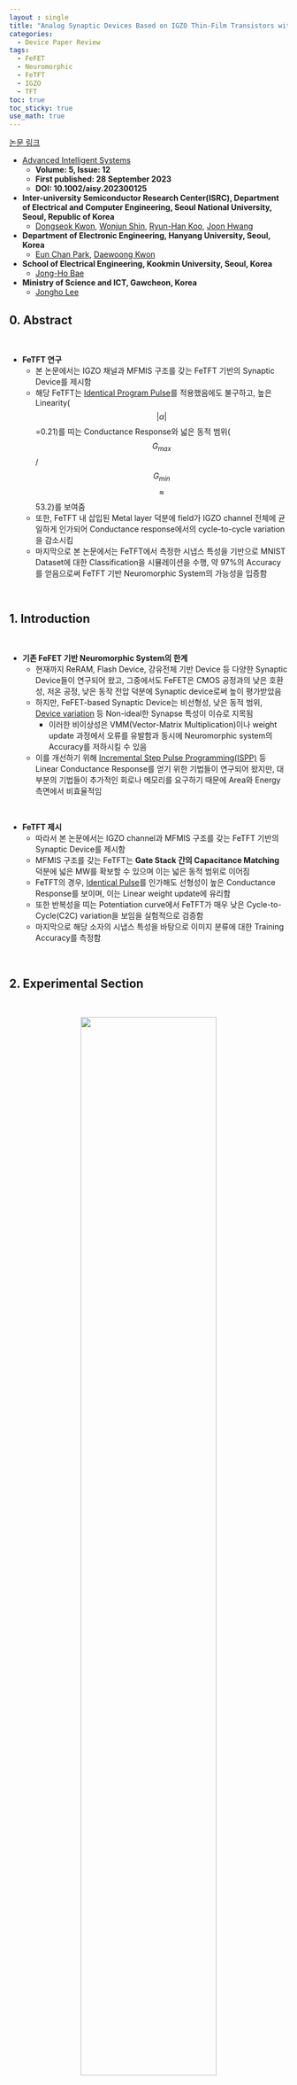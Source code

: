 ```yaml
---
layout : single
title: "Analog Synaptic Devices Based on IGZO Thin-Film Transistors with a Metal–Ferroelectric–Metal–Insulator–Semiconductor Structure for High-Performance Neuromorphic Systems"   
categories: 
  - Device Paper Review
tags:
  - FeFET  
  - Neuromorphic       
  - FeTFT   
  - IGZO    
  - TFT   
toc: true
toc_sticky: true
use_math: true
---
```



[논문 링크](https://advanced.onlinelibrary.wiley.com/doi/full/10.1002/aisy.202300125)         

- [Advanced Intelligent Systems](https://advanced.onlinelibrary.wiley.com/journal/26404567)
  - **Volume: 5, Issue: 12**   
  - **First published: 28 September 2023**   
  - **DOI: 10.1002/aisy.202300125**     
- **Inter-university Semiconductor Research Center(ISRC), Department of Electrical and Computer Engineering, Seoul National University, Seoul, Republic of Korea**      
  - [Dongseok Kwon](https://ieeexplore.ieee.org/author/37089216638), [Wonjun Shin](https://ieeexplore.ieee.org/author/37086992826), [Ryun-Han Koo](https://ieeexplore.ieee.org/author/37089391606), [Joon Hwang](https://ieeexplore.ieee.org/author/37088877534)   
- **Department of Electronic Engineering, Hanyang University, Seoul, Korea**      
  - [Eun Chan Park](https://ieeexplore.ieee.org/author/605152447968478), [Daewoong Kwon](https://ieeexplore.ieee.org/author/37402105900)   
- **School of Electrical Engineering, Kookmin University, Seoul, Korea**   
  - [Jong-Ho Bae](https://ieeexplore.ieee.org/author/37960975600)  
- **Ministry of Science and ICT, Gawcheon, Korea**   
  - [Jongho Lee](https://ieeexplore.ieee.org/author/37085367913)   


## 0. Abstract    

&nbsp;

- **FeTFT 연구**   
  - 본 논문에서는 IGZO 채널과 MFMIS 구조를 갖는 FeTFT 기반의 Synaptic Device를 제시함   
  - 해당 FeTFT는 [Identical Program Pulse](https://miniharu22.github.io/device%20paper%20review/neuro0/#2-experimental)를 적용했음에도 불구하고, 높은 Linearity($$\vert \alpha \vert$$=0.21)를 띠는 Conductance Response와 넓은 동적 범위($$G_{max}$$/$$G_{min}$$ $$\approx$$ 53.2)를 보여줌    
  - 또한, FeTFT 내 삽입된 Metal layer 덕분에 field가 IGZO channel 전체에 균일하게 인가되어 Conductance response에서의 cycle-to-cycle variation을 감소시킴    
  - 마지막으로 본 논문에서는 FeTFT에서 측정한 시냅스 특성을 기반으로 MNIST Dataset에 대한 Classification을 시뮬레이션을 수행, 약 97%의 Accuracy를 얻음으로써 FeTFT 기반 Neuromorphic System의 가능성을 입증함    

&nbsp;

## 1. Introduction   

&nbsp;

- **기존 FeFET 기반 Neuromorphic System의 한계**   
  - 현재까지 ReRAM, Flash Device, 강유전체 기반 Device 등 다양한 Synaptic Device들이 연구되어 왔고, 그중에서도 FeFET은 CMOS 공정과의 낮은 호환성, 저온 공정, 낮은 동작 전압 덕분에 Synaptic device로써 높이 평가받았음   
  - 하지만, FeFET-based Synaptic Device는 비선형성, 낮은 동적 범위, [Device variation](https://miniharu22.github.io/device%20paper%20review/fe1/) 등 Non-ideal한 Synapse 특성이 이슈로 지목됨    
    - 이러한 비이상성은 VMM(Vector-Matrix Multiplication)이나 weight update 과정에서 오류를 유발함과 동시에 Neuromorphic system의 Accuracy를 저하시킬 수 있음   
  - 이를 개선하기 위해 [Incremental Step Pulse Programming(ISPP)](https://miniharu22.github.io/device%20paper%20review/neuro0/) 등 Linear Conductance Response를 얻기 위한 기법들이 연구되어 왔지만, 대부분의 기법들이 추가적인 회로나 메모리를 요구하기 때문에 Area와 Energy 측면에서 비효율적임   

&nbsp;

- **FeTFT 제시**   
  - 따라서 본 논문에서는 IGZO channel과 MFMIS 구조를 갖는 FeTFT 기반의 Synaptic Device를 제시함    
  - MFMIS 구조를 갖는 FeTFT는 **Gate Stack 간의 Capacitance Matching** 덕분에 넓은 MW를 확보할 수 있으며 이는 넓은 동적 범위로 이어짐    
  - FeTFT의 경우, [Identical Pulse](https://miniharu22.github.io/device%20paper%20review/neuro0/#2-experimental)를 인가해도 선형성이 높은 Conductance Response를 보이며, 이는 Linear weight update에 유리함   
  - 또한 반복성을 띠는 Potentiation curve에서 FeTFT가 매우 낮은 Cycle-to-Cycle(C2C) variation을 보임을 실험적으로 검증함    
  - 마지막으로 해당 소자의 시냅스 특성을 바탕으로 이미지 분류에 대한 Training Accuracy를 측정함   

&nbsp;

## 2. Experimental Section    

&nbsp;

<div align="center">
  <img src="/assets/images/Ferro/23.png" width="70%" height="70%" alt=""/>
  <p><em></em></p>
</div>

&nbsp;  

- **MFMIS-FeTFT Process Flow**   
  - 본 논문에서 제안한 MFMIS FeTFT의 Process Flow는 Fig.S15에 제시되며 다음의 과정을 밟음   
    - Bottom Gate로써 45nm TiN을 Buffer Oxide 위에 증착 후 Patterning    
    - 8nm HZO를 강유전층으로 증착    
    - Floating Gate로써 25nm TiN을 증착 후 Patterning    
      - **Bottom Gate와 Floating Gate 사이의 Area Ratio(AR)는 HZO layer에 걸리는 field의 제어를 위해 엔지니어링이 가능**   
    - 강유전성의 유도를 위해 HZO layer는 N2 ambient에서 500°C로 Annealing    
    - 8nm ZrO2를 Insulator Layer로써 증착    
    - RF Sputtering을 통해 a-IGZO를 Channel layer로써 증착 후 Patterning    
      - IGZO는 1시간동안 350°C로 O2 Annealing을 수행    
    - DC Sputtering을 통해 Mo를 S/D eletrode로써 증착      
  - 제작한 FeTFT는 상온에서 [Agilent B1500A](https://miniharu22.github.io/device%20paper%20review/fe2/#2-2-measurement)를 통해 측정 및 분석이 수행됨   

&nbsp;

<div align= 'center'>
    $$X^l = f(X^{l-1}(G_+^l-G_-^l))$$
    <p><em>Active value in the layer</em></p>
</div> 


<div align= 'center'>
    $$\delta^1 = \delta^2(G_+^2-G_-^2)^T f'$$
    <p><em>Delta value in the hidden layer</em></p>
</div> 

&nbsp;

- **neuromorphic System Simulaton**   
  - 측정된 FeTFT의 Synapse 특성을 기반으로 NN Simulation을 Pytorch로 수행    
  - MNIST Image Classification을 위해 (28x28)→(16x16)→(10)의 FC layer를 구축   
  - Training의 batch size는 100으로 설정    
  - Hidden layer에는 ReLU Activation 사용     
    - 1st, 2nd layer의 Activaed value $$X_l$$은 위 첫번째 수식으로 표현됨    
    - $$f$$는 활성화 함수이며, $$G_+^l$$와 $$G_-^l$$는 FeTFT의 Conductance에 해당   
    - $$X^0$$는 Input layer의 matrix로 단순화를 위해 Maximum Conductance는 1로 설정함   
  - Output layer에는 Softmax를 사용   
    - Output lyaer에서는 $$X^2$$와 실제 label을 고려하여 Cross-entropy loss와 $$\delta^2$$를 계산함    
    - Hidden layer에서의 $$\delta^1$$는 위 두번째 수식으로 표현됨    
    - $$f'$$는 ReLU의 도함수이며, $$(G_+^2-G_-^2)^T$$는 Conductance 차이의 전치행렬임    
  - Loss function은 Cross-entropy를 적용   


&nbsp;

## 3. Results & Discussion   
### 3-1. Electrical Characteristics of the FeTFTs   

&nbsp;

<div align="center">
  <img src="/assets/images/Ferro/21.png" width="100%" height="100%" alt=""/>
  <p><em></em></p>
</div>

&nbsp;   

- **IGZO Channel**   
  - Fig.1(a)와 Fig.1(b)는 각각 MFMIS 구조 FeTFT의 3D Schematic과 Source/Drain 사이의 단면도를 보여주며, Fig.1(c)는 TEM 이미지를 나타냄    
  - 본 논문에서 제시한 FeTFT는 Channel material로써 **IGZO**를 사용하는데 이는 저온 공정에서 증착이 가능함    
    - 이전 논문들에 따르면 [HZO의 강유전성을 발현시키기 위해서는 500°C의 Annealing을 수행하는데](https://miniharu22.github.io/device%20paper%20review/fe3/#2-experiments), **IGZO는 500°C보다 낮은 온도에서 증착이 가능함**([2T0C 논문에서는 250°C 라고 설명](https://miniharu22.github.io/device%20paper%20review/TC1/#2-device-fabrication))    
    - 또한, IGZO channel을 사용하는 TFT는 높은 [On/Off current ratio](https://miniharu22.github.io/device%20paper%20review/TC1/#1-introduction)를 보여주는데, **이는 넓은 동적 범위를 확보하는데 유리함**     

&nbsp;

- **Capacitane Matching**
  - FeTFT의 MFMIS 구조에서 Metal-Insulator-Semiconductor(MIS)의 면적($$A_{\text{MOS}}$$)과 Metal-Ferro-Metal(MFM)의 면적($$A_{\text{FE}}$$)간의 비율(Area Ratio, AR)은 엔지니어링이 가능함    
    - **즉, 이는 MIS와 MFM의 Capacitance 비율은 $$A_{\text{MOS}}$$와 $$A_{\text{FE}}$$의 비율로 조절이 가능함을 의미**    
  - **AR($$A_{\text{MOS}}$$ : $$A_{\text{FE}}$$)를 증가시킴으로써 MFM에 걸리는 field의 세기를 증가시켜 강유전체의 분극을 극대화하고, 결과적으로 MW를 향상시킴**   
    - 또한 Capacitance Matching을 적절히 조절하면, [Insulator에 걸리는 field를 감소시켜 소자의 Reliability를 향상시킬 수 있음](https://miniharu22.github.io/device%20paper%20review/fe4/#3-3-feil-field-analysis)     
  - Fig.1(d)는 100kHz 주파수에서의 **PUND(Positive-Up-Negative-Down)** 측정으로 얻은 MFM 구조의 Voltage sweep에 따른 IV 특성을 Plot함   
    - Fig.1(e)는 동일한 PUND 측정 조건에서 전압에 따른 분극 값을 나타내며, 해당 측정 결과에서 잔류 분극($$2P_r$$)은 약 46μC/cm² 으로 나타남    
    - 아래 Fig.S(1)은 Voltage Sweep 범위에 따른 CV curve에 대한 Plot   


&nbsp;

<div align="center">
  <img src="/assets/images/Ferro/22.png" width="80%" height="80%" alt=""/>
  <p><em></em></p>
</div>

&nbsp;  

&nbsp;

<div align="center">
  <img src="/assets/images/Ferro/24.png" width="100%" height="100%" alt=""/>
  <p><em></em></p>
</div>

&nbsp;  

- **
  - Fig.2(a)는 AR이 7:1로 맞춰진 FeTFT에서 Voltage Sweep에 따른 Transfer curve을 Plot한 것으로 강유전층의 분극 현상에 따른 hysteresis loop를 확인할 수 있음   
    - 소자의 Channel width와 length는 각각 30µm와 20µm로 설정됨    
    - 40nA의 Constant current에서 측정된 MW는 약 3.8V로 확인됨    
  - Fig.2(b)에서는 AR에 따른 FeTFT의 MW를 측정한 것으로 **동일한 $$A_{\text{MOS}}$$ 조건에서 AR이 증가할수록 MFM layer의 Capacitance가 감소한다는 점에 주목해야함**     
    - **즉, AR이 증가함에 따라 MFM layer에 걸리는 field의 세기가 증가하므로 MFM의 분극을 최대화할 수 있게 되며 이를 통해 MW를 극대화할 수 있음**   
  - Fig.2(c)는 AR에 따른 $$V_th$$와 MW의 변화에 대한 Plot    

&nbsp;

> **Capacitance vs Field**   
>   - Capacitance가 감소하면 Field가 증가하는 이유는 다음의 수식에서 유도 가능   
>       - $$Q$$ = $$CV$$   
>       - $$E$$ = $$\frac{V}{d}$$    
>   - 위 수식을 정리하면, $$E$$ = $$\frac{Q}{Cd}$$ 이므로, Capacitance가 감소하면 field의 세기가 증가하게 됨   
>   - 정성적으로 설명하면, 동일한 양의 전하를 저장해야 할때 Capacitance가 작을수록 더 큰 전압이 요구됨    
>       - 즉, 해당 층에 분배되는 전압의 크기가 증가하며 이에 따라 Field가 증가함   


&nbsp;

